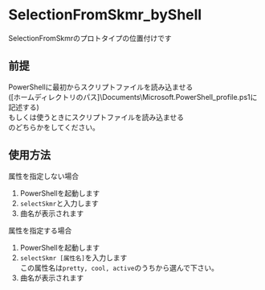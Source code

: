 # SelectionFromSkmr_byShell

SelectionFromSkmrのプロトタイプの位置付けです

## 前提

PowerShellに最初からスクリプトファイルを読み込ませる
<br>
([ホームディレクトリのパス]\Documents\Microsoft.PowerShell_profile.ps1に記述する)
<br>
もしくは使うときにスクリプトファイルを読み込ませる
<br>
のどちらかをしてください。

## 使用方法

属性を指定しない場合

1. PowerShellを起動します
1. `selectSkmr`と入力します
1. 曲名が表示されます

属性を指定する場合

1. PowerShellを起動します
1. `selectSkmr [属性名]`を入力します<br>この属性名は`pretty, cool, active`のうちから選んで下さい。
1. 曲名が表示されます
